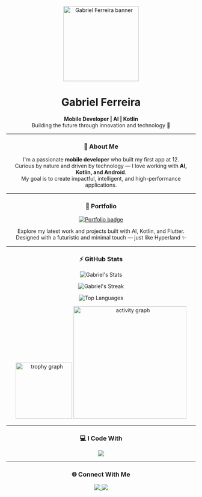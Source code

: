 <div align="center">
  <img src="https://github.com/user-attachments/assets/8ba4e916-6b48-4850-9b15-171d2e955e4a" height="200" alt="Gabriel Ferreira banner" />
</div>

<h1 align="center">Gabriel Ferreira</h1>

<p align="center">
  <b>Mobile Developer | AI | Kotlin</b><br>
  Building the future through innovation and technology 🌌
</p>

---

<h3 align="center">🚀 About Me</h3>

<p align="center">
  I'm a passionate <b>mobile developer</b> who built my first app at 12. <br>
  Curious by nature and driven by technology — I love working with <b>AI, Kotlin, and Android</b>. <br>
  My goal is to create impactful, intelligent, and high-performance applications.
</p>

---

<h3 align="center">🧠 Portfolio</h3>

<div align="center">
  <a href="https://gabrieldiferreira.github.io/mobileportfolio/" target="_blank">
    <img src="https://img.shields.io/badge/🌐 Visit%20My%20Portfolio-%231E2A3A?style=for-the-badge&logo=github&logoColor=00BFFF&labelColor=0A0F1C" alt="Portfolio badge" />
  </a>
</div>

<p align="center">
  Explore my latest work and projects built with AI, Kotlin, and Flutter.<br>
  Designed with a futuristic and minimal touch — just like Hyperland ✨
</p>

---

<h3 align="center">⚡ GitHub Stats</h3>

<div align="center">

  ![Gabriel's Stats](https://github-readme-stats.vercel.app/api?username=gabrieldiferreira&theme=tokyonight&show_icons=true&hide_border=false&count_private=true)
  
  ![Gabriel's Streak](https://github-readme-streak-stats.herokuapp.com/?user=gabrieldiferreira&theme=tokyonight&hide_border=false)
  
  ![Top Languages](https://github-readme-stats.vercel.app/api/top-langs/?username=gabrieldiferreira&theme=tokyonight&layout=compact&hide_border=false)

  <img src="https://github-profile-trophy.vercel.app/?username=gabrieldiferreira&theme=tokyonight&margin-w=8&margin-h=8&no-frame=false" height="150" alt="trophy graph" />
  
  <img src="https://github-readme-activity-graph.vercel.app/graph?username=gabrieldiferreira&theme=tokyo-night&radius=16&hide_border=false" height="300" alt="activity graph" />
</div>

---

<h3 align="center">💻 I Code With</h3>

<div align="center">
  <img src="https://skillicons.dev/icons?i=androidstudio,kotlin,swift,flutter,dart,aws,gcp,azure,firebase,docker,git,linux,figma,postman,arduino,react" />
</div>

---

<h3 align="center">🌐 Connect With Me</h3>

<div align="center">
  <a href="https://www.linkedin.com/in/gabrieldiferreira/" target="_blank">
    <img src="https://img.shields.io/badge/LinkedIn-%231E2A3A?style=for-the-badge&logo=linkedin&logoColor=00BFFF" />
  </a>
  <a href="https://www.instagram.com/gabrieldiferreira/" target="_blank">
    <img src="https://img.shields.io/badge/Instagram-%231E2A3A?style=for-the-badge&logo=instagram&logoColor=FF00A0" />
  </a>
</div>
